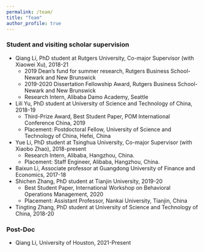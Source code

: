 ```yaml
---
permalink: /team/
title: "Team"
author_profile: true
---
```



### Student and visiting scholar supervision

* Qiang Li, PhD student at Rutgers University, Co-major Supervisor (with Xiaowei Xu), 2018-21  
  - 2019 Dean’s fund for summer research, Rutgers Business School-Newark and New Brunswick
  - 2019-2020 Dissertation Fellowship Award, Rutgers Business School-Newark and New Brunswick
  - Research Intern, Alibaba Damo Academy, Seattle
* Lili Yu, PhD student at University of Science and Technology of China, 2018-19 
  - Third-Prize Award, Best Student Paper, POM International Conference China, 2019
  - Placement: Postdoctoral Fellow, University of Science and Technology of China, Hefei, China
* Yue Li, PhD student at Tsinghua University, Co-major Supervisor (with Xiaobo Zhao), 2018-present
  - Research Intern, Alibaba, Hangzhou, China.
  - Placement: Staff Engineer, Alibaba, Hangzhou, China.
* Baixun Li, Associate professor at Guangdong University of Finance and Economics, 2017-18
* Shichen Zhang, PhD student at Tianjin University, 2019-20
  - Best Student Paper, International Workshop on Behavioral Operations Management, 2020
  - Placement: Assistant Professor, Nankai University, Tianjin, China
* Tingting Zhang, PhD student at University of Science and Technology of China, 2018-20

### Post-Doc

* Qiang Li, University of Houston, 2021-Present   
